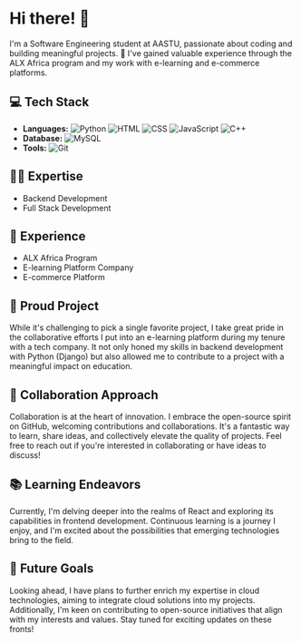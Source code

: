 # Hi there! 👋

I'm a Software Engineering student at AASTU, passionate about coding and building meaningful projects. 🚀 I've gained valuable experience through the ALX Africa program and my work with e-learning and e-commerce platforms.

## 💻 Tech Stack
- **Languages:** ![Python](https://img.shields.io/badge/Python-Django-blue) ![HTML](https://img.shields.io/badge/HTML-Web-orange) ![CSS](https://img.shields.io/badge/CSS-Styles-green) ![JavaScript](https://img.shields.io/badge/JavaScript-React-yellow) ![C++](https://img.shields.io/badge/C++-Programming-purple)
- **Database:** ![MySQL](https://img.shields.io/badge/MySQL-Database-blueviolet)
- **Tools:** ![Git](https://img.shields.io/badge/Git-Version%20Control-orange)

## 👨‍💻 Expertise
- Backend Development
- Full Stack Development

## 🌟 Experience
- ALX Africa Program
- E-learning Platform Company
- E-commerce Platform

## 🚀 Proud Project
While it's challenging to pick a single favorite project, I take great pride in the collaborative efforts I put into an e-learning platform during my tenure with a tech company. It not only honed my skills in backend development with Python (Django) but also allowed me to contribute to a project with a meaningful impact on education.

## 🤝 Collaboration Approach
Collaboration is at the heart of innovation. I embrace the open-source spirit on GitHub, welcoming contributions and collaborations. It's a fantastic way to learn, share ideas, and collectively elevate the quality of projects. Feel free to reach out if you're interested in collaborating or have ideas to discuss!

## 📚 Learning Endeavors
Currently, I'm delving deeper into the realms of React and exploring its capabilities in frontend development. Continuous learning is a journey I enjoy, and I'm excited about the possibilities that emerging technologies bring to the field.

## 🎯 Future Goals
Looking ahead, I have plans to further enrich my expertise in cloud technologies, aiming to integrate cloud solutions into my projects. Additionally, I'm keen on contributing to open-source initiatives that align with my interests and values. Stay tuned for exciting updates on these fronts!
